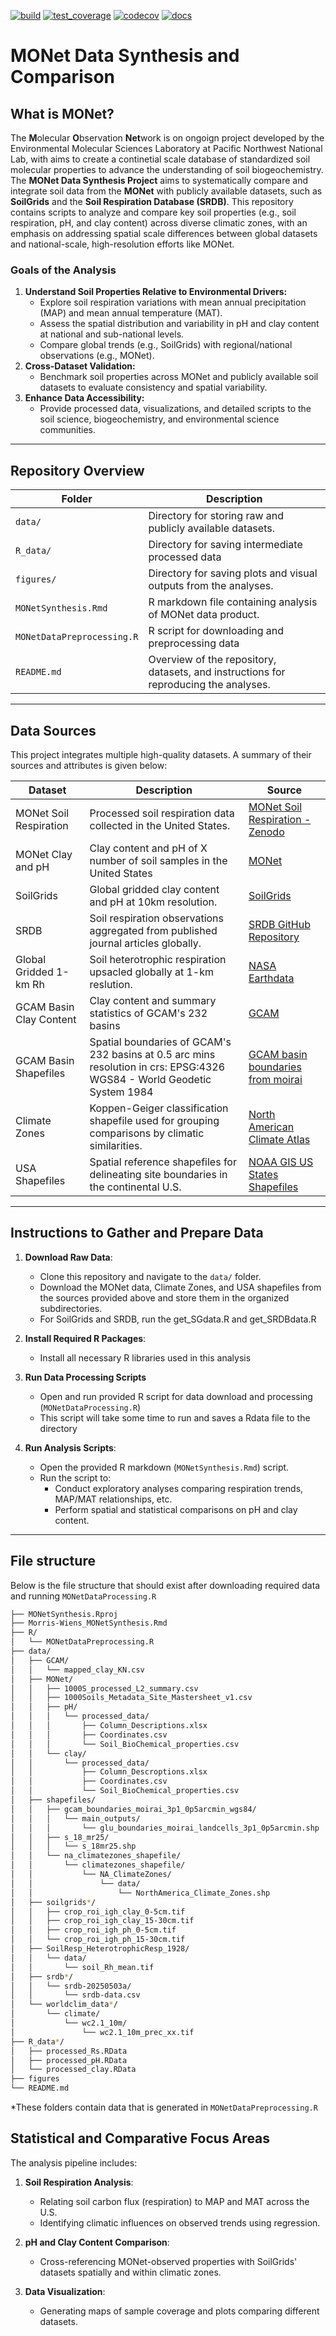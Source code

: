 <!-- badges: start -->
[![build](https://github.com/JGCRI/rtemplate/workflows/build/badge.svg)](https://github.com/JGCRI/rtemplate/workflows/build/badge.svg?branch=main)
[![test_coverage](https://github.com/JGCRI/rtemplate/actions/workflows/test_coverage.yml/badge.svg?branch=main)](https://github.com/JGCRI/rtemplate/actions/workflows/test_coverage.yml)
[![codecov](https://codecov.io/gh/JGCRI/rtemplate/branch/main/graph/badge.svg?token=XQ913U4IYM)](https://codecov.io/gh/JGCRI/rtemplate)
[![docs](https://github.com/JGCRI/rtemplate/actions/workflows/docs.yaml/badge.svg?branch=main)](https://github.com/JGCRI/rtemplate/actions/workflows/docs.yaml)
<!-- badges: end -->


# MONet Data Synthesis and Comparison 

## What is MONet?

The **M**olecular **O**bservation **Net**work is on ongoign project developed by the Environmental Molecular Sciences Laboratory at Pacific Northwest National Lab, with aims to create a continetial scale database of standardized soil molecular properties to advance the understanding of soil biogeochemistry.
The **MONet Data Synthesis Project** aims to systematically compare and integrate soil data from the **MONet** with publicly available datasets, such as **SoilGrids** and the **Soil Respiration Database (SRDB)**. This repository contains scripts to analyze and compare key soil properties (e.g., soil respiration, pH, and clay content) across diverse climatic zones, with an emphasis on addressing spatial scale differences between global datasets and national-scale, high-resolution efforts like MONet.

### Goals of the Analysis

1. **Understand Soil Properties Relative to Environmental Drivers:**
   - Explore soil respiration variations with mean annual precipitation (MAP) and mean annual temperature (MAT).
   - Assess the spatial distribution and variability in pH and clay content at national and sub-national levels.
   - Compare global trends (e.g., SoilGrids) with regional/national observations (e.g., MONet).
2. **Cross-Dataset Validation:**
   - Benchmark soil properties across MONet and publicly available soil datasets to evaluate consistency and spatial variability.
3. **Enhance Data Accessibility:**
   - Provide processed data, visualizations, and detailed scripts to the soil science, biogeochemistry, and environmental science communities.

---

## Repository Overview

| **Folder**       | **Description**                                                                                  |
|-------------------|--------------------------------------------------------------------------------------------------|
| `data/`           | Directory for storing raw and publicly available datasets.                                       |
| `R_data/` | Directory for saving intermediate processed data |
| `figures/`        | Directory for saving plots and visual outputs from the analyses.                                 |
|`MONetSynthesis.Rmd`| R markdown file containing analysis of MONet data product.                                      |
|`MONetDataPreprocessing.R`| R script for downloading and preprocessing data					       |
| `README.md`       | Overview of the repository, datasets, and instructions for reproducing the analyses.             |

---

## Data Sources

This project integrates multiple high-quality datasets. A summary of their sources and attributes is given below:

| **Dataset**             | **Description**                                                                                                     | **Source**                                                                                                          |
|-------------------------|---------------------------------------------------------------------------------------------------------------------|---------------------------------------------------------------------------------------------------------------------|
| MONet Soil Respiration  | Processed soil respiration data collected in the United States.                                                    | [MONet Soil Respiration - Zenodo](https://zenodo.org/records/15328215)                                              |
| MONet Clay and pH       | Clay content and pH of X number of soil samples in the United States                                               | [MONet](https://sc-data.emsl.pnnl.gov/monet)
| SoilGrids               | Global gridded clay content and pH at 10km resolution.                         					| [SoilGrids](https://soilgrids.org/)                                                                                 |
| SRDB                    | Soil respiration observations aggregated from published journal articles globally.                                  | [SRDB GitHub Repository](https://github.com/bpbond/srdb)                                                            |
| Global Gridded 1-km Rh  | Soil heterotrophic respiration upsacled globally at 1-km reslution.          | [NASA Earthdata](https://www.earthdata.nasa.gov/data/catalog/ornl-cloud-soilresp-heterotrophicresp-1928-1)|
| GCAM Basin Clay Content| Clay content and summary statistics of GCAM's 232 basins | [GCAM](https://github.com/JGCRI/gcam-core)|
| GCAM Basin Shapefiles | Spatial boundaries of GCAM's 232 basins at 0.5 arc mins resolution in crs: EPSG:4326 WGS84 - World Geodetic System 1984 | [GCAM basin boundaries from moirai](https://data.niaid.nih.gov/resources?id=zenodo_4014307)|
| Climate Zones           | Koppen-Geiger classification shapefile used for grouping comparisons by climatic similarities.                     | [North American Climate Atlas](https://www.cec.org/north-american-environmental-atlas/climate-zones-of-north-america) |
| USA Shapefiles          | Spatial reference shapefiles for delineating site boundaries in the continental U.S.                               | [NOAA GIS US States Shapefiles](https://www.weather.gov/gis/USStates)                                               |

---

## Instructions to Gather and Prepare Data

1. **Download Raw Data**:
   - Clone this repository and navigate to the `data/` folder.
   - Download the MONet data, Climate Zones, and USA shapefiles from the sources provided above and store them in the organized subdirectories.
   - For SoilGrids and SRDB, run the get_SGdata.R and get_SRDBdata.R 
   
2. **Install Required R Packages**:
   - Install all necessary R libraries used in this analysis

3. **Run Data Processing Scripts**
   - Open and run provided R script for data download and processing (`MONetDataProcessing.R`) 
   - This script will take some time to run and saves a Rdata file to the directory

4. **Run Analysis Scripts**:
   - Open the provided R markdown (`MONetSynthesis.Rmd`) script.
   - Run the script to:
     - Conduct exploratory analyses comparing respiration trends, MAP/MAT relationships, etc.
     - Perform spatial and statistical comparisons on pH and clay content.

---
## File structure
Below is the file structure that should exist after downloading required data and running `MONetDataProcessing.R`
```bash
├── MONetSynthesis.Rproj
├── Morris-Wiens_MONetSynthesis.Rmd
├── R/
│   └── MONetDataPreprocessing.R
├── data/
│   ├── GCAM/
│   │   └── mapped_clay_KN.csv
│   ├── MONet/
│   │   ├── 1000S_processed_L2_summary.csv
│   │   ├── 1000Soils_Metadata_Site_Mastersheet_v1.csv
│   │   ├── pH/
│   │   │   └── processed_data/
│   │   │       ├── Column_Descriptions.xlsx
│   │   │       ├── Coordinates.csv
│   │   │       └── Soil_BioChemical_properties.csv
│   │   └── clay/
│   │       └── processed_data/
│   │           ├── Column_Descroptions.xlsx
│   │           ├── Coordinates.csv
│   │           └── Soil_BioChemical_properties.csv
│   ├── shapefiles/
│   │   ├── gcam_boundaries_moirai_3p1_0p5arcmin_wgs84/
│   │   │   └── main_outputs/
│   │   │       └── glu_boundaries_moirai_landcells_3p1_0p5arcmin.shp
│   │   ├── s_18_mr25/
│   │   │   └── s_18mr25.shp
│   │   └── na_climatezones_shapefile/
│   │       └── climatezones_shapefile/
│   │           └── NA_ClimateZones/
│   │               └── data/
│   │                   └── NorthAmerica_Climate_Zones.shp    
│   ├── soilgrids*/
│   │   ├── crop_roi_igh_clay_0-5cm.tif
│   │   ├── crop_roi_igh_clay_15-30cm.tif
│   │   ├── crop_roi_igh_ph_0-5cm.tif
│   │   └── crop_roi_igh_ph_15-30cm.tif
│   ├── SoilResp_HeterotrophicResp_1928/
│   │   └── data/
│   │       └── soil_Rh_mean.tif
│   ├── srdb*/
│   │   └── srdb-20250503a/
│   │       └── srdb-data.csv
│   └── worldclim_data*/
│       └── climate/
│           └── wc2.1_10m/
│               └── wc2.1_10m_prec_xx.tif
├── R_data*/
│   ├── processed_Rs.RData
│   ├── processed_pH.RData
│   └── processed_clay.RData
├── figures
└── README.md
```
*These folders contain data that is generated in `MONetDataPreprocessing.R`

## Statistical and Comparative Focus Areas
The analysis pipeline includes:

1. **Soil Respiration Analysis**:
   - Relating soil carbon flux (respiration) to MAP and MAT across the U.S.
   - Identifying climatic influences on observed trends using regression.

2. **pH and Clay Content Comparison**:
   - Cross-referencing MONet-observed properties with SoilGrids' datasets spatially and within climatic zones.

4. **Data Visualization**:
   - Generating maps of sample coverage and plots comparing different datasets.
